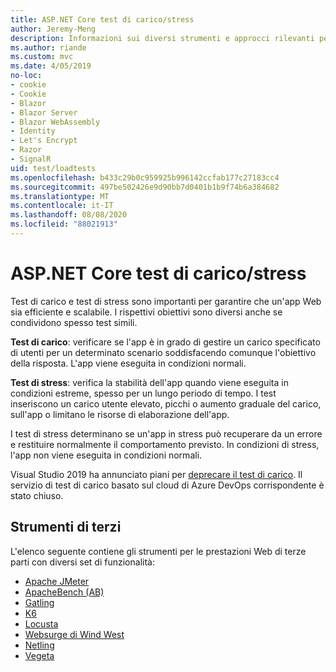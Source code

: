```yaml
---
title: ASP.NET Core test di carico/stress
author: Jeremy-Meng
description: Informazioni sui diversi strumenti e approcci rilevanti per test di carico e test di stress ASP.NET Core app.
ms.author: riande
ms.custom: mvc
ms.date: 4/05/2019
no-loc:
- cookie
- Cookie
- Blazor
- Blazor Server
- Blazor WebAssembly
- Identity
- Let's Encrypt
- Razor
- SignalR
uid: test/loadtests
ms.openlocfilehash: b433c29b0c959925b996142ccfab177c27183cc4
ms.sourcegitcommit: 497be502426e9d90bb7d0401b1b9f74b6a384682
ms.translationtype: MT
ms.contentlocale: it-IT
ms.lasthandoff: 08/08/2020
ms.locfileid: "88021913"
---
```

# <a name="aspnet-core-loadstress-testing"></a>ASP.NET Core test di carico/stress

Test di carico e test di stress sono importanti per garantire che un'app Web sia efficiente e scalabile. I rispettivi obiettivi sono diversi anche se condividono spesso test simili.

**Test di carico**: verificare se l'app è in grado di gestire un carico specificato di utenti per un determinato scenario soddisfacendo comunque l'obiettivo della risposta. L'app viene eseguita in condizioni normali.

**Test di stress**: verifica la stabilità dell'app quando viene eseguita in condizioni estreme, spesso per un lungo periodo di tempo. I test inseriscono un carico utente elevato, picchi o aumento graduale del carico, sull'app o limitano le risorse di elaborazione dell'app.

I test di stress determinano se un'app in stress può recuperare da un errore e restituire normalmente il comportamento previsto. In condizioni di stress, l'app non viene eseguita in condizioni normali.

Visual Studio 2019 ha annunciato piani per [deprecare il test di carico](https://devblogs.microsoft.com/devops/cloud-based-load-testing-service-eol/). Il servizio di test di carico basato sul cloud di Azure DevOps corrispondente è stato chiuso.

## <a name="third-party-tools"></a>Strumenti di terzi

L'elenco seguente contiene gli strumenti per le prestazioni Web di terze parti con diversi set di funzionalità:

* [Apache JMeter](https://jmeter.apache.org/)
* [ApacheBench (AB)](https://httpd.apache.org/docs/2.4/programs/ab.html)
* [Gatling](https://gatling.io/)
* [K6](https://k6.io)
* [Locusta](https://locust.io/)
* [Websurge di Wind West](https://websurge.west-wind.com/)
* [Netling](https://github.com/hallatore/Netling)
* [Vegeta](https://github.com/tsenart/vegeta)